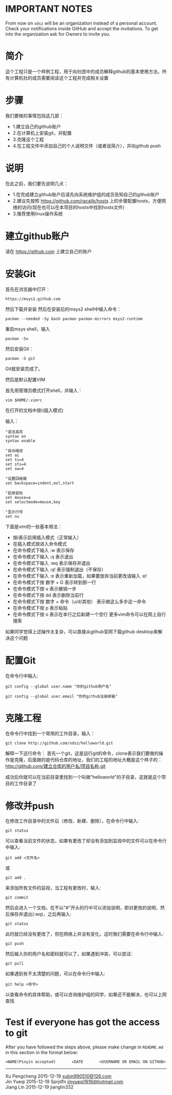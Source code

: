 # IMPORTANT NOTES

From now on `sdsz` will be an organization instead of a personal account. Check your notifications inside GitHub and accept the invitations. To get into the organization ask for Owners to invite you.


# 简介

这个工程只是一个样例工程，用于向社团中的成员解释github的基本使用方法，所有计算机社的成员需要阅读这个工程并完成相关设置

# 步骤

我们要做的事情包括这几部：
 - 1.建立自己的github账户
 - 2.在计算机上安装git，并配置
 - 3.克隆这个工程
 - 4.在工程文件中添加自己的个人说明文件（或者说简介），并向github push

# 说明

在此之前，我们要先说明几点：
 - 1.在完成建立github账户后请先向系统维护组的成员告知自己的github账户
 - 2.建议先按照 https://github.com/racaljk/hosts 上的步骤配置hosts，方便网络的访问(现在也可以在本项目的hosts中找到hosts文件)
 - 3.推荐使用linux操作系统

# 建立github账户

请在 https://github.com 上建立自己的账户

# 安装Git

首先在浏览器中打开：

    https://msys2.github.com

然后下载并安装
然后在安装后的msys2 shell中输入命令：

    pacman --needed -Sy bash pacman pacman-mirrors msys2-runtime

重启msys shell，输入

    pacman -Su

然后安装Git：

    pacman -S git

Git就安装完成了。

然后是默认配置VIM

首先用管理员模式打开shell，并输入：

    vim $HOME/.vimrc

在打开的文档中按i(插入模式)

输入：

```
"语法高亮
syntax on
syntax enable

"自动缩进
set ai
set ts=4
set sts=4
set sw=4

"设置回格键
set backspace=indent,eol,start

"启用鼠标
set mouse=a
set selectmode=mouse,key

"显示行号
set nu
```

下面是vim的一些基本用法：
 - 按i表示启用插入模式（正常输入）
 - 在插入模式按<Esc>进入命令模式
 - 在命令模式下输入 :w 表示保存
 - 在命令模式下输入 :q 表示退出
 - 在命令模式下输入 :wq 表示保存并退出
 - 在命令模式下输入 :q! 表示强制退出（不保存）
 - 在命令模式下输入 :e 表示重新加载，如果要放弃当前更改请输入 :e!
 - 在命令模式下按 数字 + G 表示转到那一行
 - 在命令模式下按 u 表示撤销一步
 - 在命令模式下按 dd 表示删除当前行
 - 在命令模式下按 数字 + 命令（u/d/其他） 表示做这么多步这一命令
 - 在命令模式下按 p 表示粘贴
 - 在命令模式下按 o 表示在本行之后新建一个空行
更多vim命令可以在网上自行搜索
  
如果同学觉得上述操作太复杂，可以直接从github官网下载github desktop来解决这个问题

# 配置Git

在命令行中输入:

    git config --global user.name "你的github用户名"

    git config --global user.email "你的github注册邮箱"

# 克隆工程

在命令行中找到一个常用的工作目录，输入：

    git clone http://github.com/sdsz/helloworld.git

解释一下这行命令：
首先一个git，这是运行git的命令，clone表示我们要做的操作是克隆，后面跟的是代码仓库的地址，我们的工程的地址大概是这个样子的：
http://github.com/建立仓库的用户名/项目名称.git

成功后你就可以在当前目录里找到一个叫做"helloworld"的子目录，这就是这个项目的工作目录了

# 修改并push

在修改工作目录中的文件后（修改、新建、删除），在命令行中输入:

    git status

可以查看当前文件的状态，如果有更改了却没有添加到监视中的文件可以在命令行中输入:

    git add <文件名>

或

    git add .

来添加所有文件的监视，当工程有更改时，输入:

    git commit

然后会进入一个文档，在不以"#"开头的行中可以添加说明，即对更改的说明，然后保存并退出(:wq)，之后再输入:

    git status

此时就已经没有更改了，但在网络上并没有变化，这时我们需要在命令行中输入:

    git push

然后输入你的用户名和密码就可以了，如果遇到冲突，可以尝试:

    git pull

如果遇到有不太清楚的问题，可以在命令行中输入:

    git help <命令>

以查看命令的具体帮助，或可以咨询维护组的同学，如果还不能解决，也可以上网查找

# Test if everyone has got the access to git

After you have followed the steps above, please make change in `README.md` in this section in the format below:

`<NAME(Pinyin accepted)       <DATE       <USERNAME OR EMAIL ON GITHUB>`

______

Xu Pengcheng	2015-12-19	xubin990510@126.com  
Jin Yueqi	2015-12-19	Sprjdfn jinyueqi1616@hotmail.com  
Jiang Lin	2015-12-19	jianglin332


